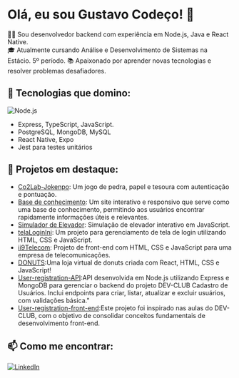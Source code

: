 # Olá, eu sou Gustavo Codeço! 👋

👨‍💻 Sou desenvolvedor backend com experiência em Node.js, Java e React Native.  
🎓 Atualmente cursando Análise e Desenvolvimento de Sistemas na Estácio. 5º período. 
📚 Apaixonado por aprender novas tecnologias e resolver problemas desafiadores.  

## 🚀 Tecnologias que domino:
![Node.js](https://camo.githubusercontent.com/8477a50d7210f0f3bf15fbe5b44809296b75f2101a2927818599d72c8ea72cef/68747470733a2f2f696d672e736869656c64732e696f2f62616467652f6e6f64652e6a732d3644413535463f7374796c653d666f722d7468652d6261646765266c6f676f3d6e6f64652e6a73266c6f676f436f6c6f723d7768697465) 
-  Express, TypeScript, JavaScript.
- PostgreSQL, MongoDB, MySQL
- React Native, Expo
- Jest para testes unitários

## 🌟 Projetos em destaque:
- [Co2Lab-Jokenpo](https://github.com/gustavo-codeco/co2lab-jokenpo): Um jogo de pedra, papel e tesoura com autenticação e pontuação.
- [Base de conhecimento](https://github.com/Gcodeco/base-de-conhecimento-cot): Um site interativo e responsivo que serve como uma base de conhecimento, permitindo aos usuários encontrar rapidamente informações úteis e relevantes.
- [Simulador de Elevador](https://github.com/gustavo-codeco/Cod3r-Estudos): Simulação de elevador interativo em JavaScript.
- [telaLoginIni](https://github.com/gustavo-codeco/telaLoginIni): Um projeto para gerenciamento de tela de login utilizando HTML, CSS e JavaScript.
- [ii9Telecom](https://github.com/gustavo-codeco/ii9Telecom): Projeto de front-end com HTML, CSS e JavaScript para uma empresa de telecomunicações.
- [DONUTS](https://github.com/Gcodeco/DONUTS):Uma loja virtual de donuts criada com React, HTML, CSS e JavaScript!
- [User-registration-API](https://github.com/Gcodeco/dev-club-user-registration-API):API desenvolvida em Node.js utilizando Express e MongoDB para gerenciar o backend do projeto DEV-CLUB Cadastro de Usuários. Inclui endpoints para criar, listar, atualizar e excluir usuários, com validações básica."
- [User-registration-front-end](https://github.com/Gcodeco/dev-club-user-registration-front-end):Este projeto foi inspirado nas aulas do DEV-CLUB, com o objetivo de consolidar conceitos fundamentais de desenvolvimento front-end.


## 📫 Como me encontrar:
[![LinkedIn](https://img.shields.io/badge/LinkedIn-Gustavo_Codeço-blue)](https://www.linkedin.com/in/gustavo-codeço-4b7806216/)
